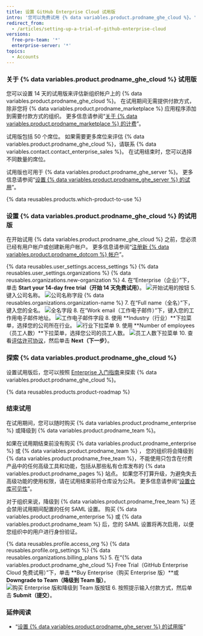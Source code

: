 ```yaml
---
title: 设置 GitHub Enterprise Cloud 试用版
intro: '您可以免费试用 {% data variables.product.prodname_ghe_cloud %}。'
redirect_from:
  - /articles/setting-up-a-trial-of-github-enterprise-cloud
versions:
  free-pro-team: '*'
  enterprise-server: '*'
topics:
  - Accounts
---
```


### 关于 {% data variables.product.prodname_ghe_cloud %} 试用版

您可以设置 14 天的试用版来评估新组织帐户上的 {% data variables.product.prodname_ghe_cloud %}。 在试用期间无需提供付款方式，除非您将 {% data variables.product.prodname_marketplace %} 应用程序添加到需要付款方式的组织。 更多信息请参阅“<a href="/articles/about-billing-for-github-marketplace/" class="dotcom-only">关于 {% data variables.product.prodname_marketplace %} 的计费</a>”。

试用版包括 50 个席位。 如果需要更多席位来评估 {% data variables.product.prodname_ghe_cloud %}，请联系 {% data variables.contact.contact_enterprise_sales %}。 在试用结束时，您可以选择不同数量的席位。

试用版也可用于 {% data variables.product.prodname_ghe_server %}。 更多信息请参阅“[设置 {% data variables.product.prodname_ghe_server %} 的试用](/articles/setting-up-a-trial-of-github-enterprise-server)”。

{% data reusables.products.which-product-to-use %}

### 设置 {% data variables.product.prodname_ghe_cloud %} 的试用版

在开始试用 {% data variables.product.prodname_ghe_cloud %} 之前，您必须已经有用户帐户或创建新用户帐户。 更多信息请参阅“<a href="/articles/signing-up-for-a-new-github-account" class="dotcom-only">注册新 {% data variables.product.prodname_dotcom %} 帐户</a>”。

{% data reusables.user_settings.access_settings %}
{% data reusables.user_settings.organizations %}
{% data reusables.organizations.new-organization %}
4. 在“Enterprise（企业）”下，单击 **Start your 14-day free trial（开始 14 天免费试用）**。 ![开始试用的按钮](/assets/images/help/organizations/start-trial-button.png)
5. 键入公司名称。 ![公司名称字段](/assets/images/help/organizations/company-name-field.png)
{% data reusables.organizations.organization-name %}
7. 在“Full name（全名）”下，键入您的全名。 ![全名字段](/assets/images/help/organizations/full-name-field.png)
8. 在“Work email（工作电子邮件）”下，键入您的工作用电子邮件地址。 ![工作电子邮件字段](/assets/images/help/organizations/work-email-field.png)
8. 使用 **Industry（行业）**下拉菜单，选择您的公司所在行业。 ![行业下拉菜单](/assets/images/help/organizations/industry-drop-down.png)
9. 使用 **Number of employees（员工人数）**下拉菜单，选择您公司的员工人数。 ![员工人数下拉菜单](/assets/images/help/organizations/employees-drop-down.png)
10. 查看<a href="/articles/github-enterprise-cloud-evaluation-agreement" class="dotcom-only">评估许可协议</a>，然后单击 **Next（下一步）**。

### 探索 {% data variables.product.prodname_ghe_cloud %}

设置试用版后，您可以按照 [Enterprise 入门指南](https://resources.github.com/enterprise-onboarding/)来探索 {% data variables.product.prodname_ghe_cloud %}。

{% data reusables.products.product-roadmap %}

### 结束试用

在试用期间，您可以随时购买 {% data variables.product.prodname_enterprise %} 或降级到 {% data variables.product.prodname_team %}。

如果在试用期结束前没有购买 {% data variables.product.prodname_enterprise %} 或 {% data variables.product.prodname_team %} ， 您的组织将会降级到 {% data variables.product.prodname_free_team %}，不能使用只包含在付费产品中的任何高级工具和功能，包括从那些私有仓库发布的 {% data variables.product.prodname_pages %} 站点。 如果您不打算升级，为避免失去高级功能的使用权限，请在试用结束前将仓库设为公共。 更多信息请参阅“[设置仓库可见性](/articles/setting-repository-visibility)”。

对于组织来说，降级到 {% data variables.product.prodname_free_team %} 还会禁用试用期间配置的任何 SAML 设置。 购买 {% data variables.product.prodname_enterprise %} 或 {% data variables.product.prodname_team %} 后，您的 SAML 设置将再次启用，以便您组织中的用户进行身份验证。


{% data reusables.profile.access_org %}
{% data reusables.profile.org_settings %}
{% data reusables.organizations.billing_plans %}
5. 在“{% data variables.product.prodname_ghe_cloud %} Free Trial（GitHub Enterprise Cloud 免费试用）”下，单击 **Buy Enterprise（购买 Enterprise 版）**或 **Downgrade to Team（降级到 Team 版）**。 ![购买 Enterprise 版和降级到 Team 版按钮](/assets/images/help/organizations/finish-trial-buttons.png)
6. 按照提示输入付款方式，然后单击 **Submit（提交）**。

### 延伸阅读

- “[设置 {% data variables.product.prodname_ghe_server %} 的试用版](/articles/setting-up-a-trial-of-github-enterprise-server)”
